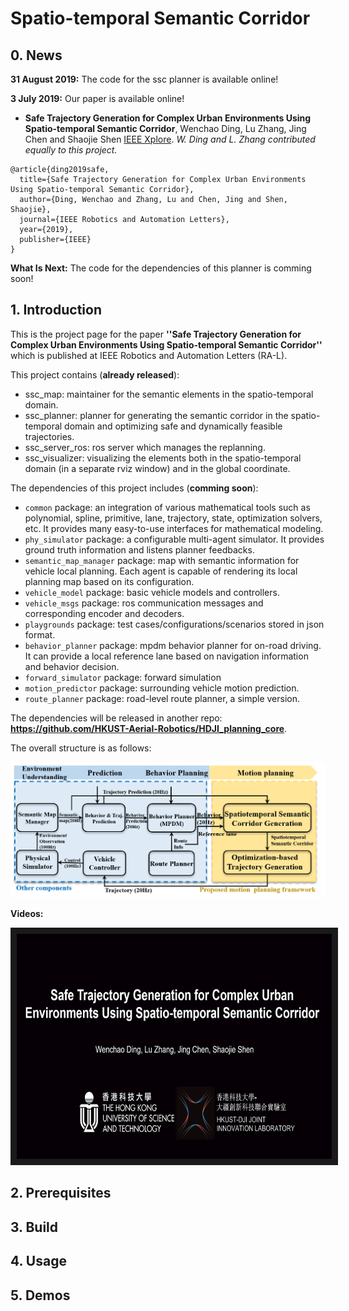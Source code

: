 # Spatio-temporal Semantic Corridor

## 0. News
**31 August 2019:** The code for the ssc planner is available online!

**3 July 2019:** Our paper is available online!
* **Safe Trajectory Generation for Complex Urban Environments Using Spatio-temporal Semantic Corridor**, Wenchao Ding, Lu Zhang, Jing Chen and Shaojie Shen [IEEE Xplore](https://ieeexplore.ieee.org/document/8740885). *W. Ding and L. Zhang contributed equally to this project.*
```
@article{ding2019safe,
  title={Safe Trajectory Generation for Complex Urban Environments Using Spatio-temporal Semantic Corridor},
  author={Ding, Wenchao and Zhang, Lu and Chen, Jing and Shen, Shaojie},
  journal={IEEE Robotics and Automation Letters},
  year={2019},
  publisher={IEEE}
}
```

**What Is Next:** The code for the dependencies of this planner is comming soon!

## 1. Introduction
This is the project page for the paper **''Safe Trajectory Generation for Complex Urban Environments Using Spatio-temporal Semantic Corridor''** which is published at IEEE Robotics and Automation Letters (RA-L).

This project contains (**already released**):
* ssc_map: maintainer for the semantic elements in the spatio-temporal domain.
* ssc_planner: planner for generating the semantic corridor in the spatio-temporal domain and optimizing safe and dynamically feasible trajectories.
* ssc_server_ros: ros server which manages the replanning.
* ssc_visualizer: visualizing the elements both in the spatio-temporal domain (in a separate rviz window) and in the global coordinate.

The dependencies of this project includes (**comming soon**):
* `common` package: an integration of various mathematical tools such as polynomial, spline, primitive, lane, trajectory, state, optimization solvers, etc. It provides many easy-to-use interfaces for mathematical modeling.
* `phy_simulator` package: a configurable multi-agent simulator. It provides ground truth information and listens planner feedbacks.
* `semantic_map_manager` package: map with semantic information for vehicle local planning. Each agent is capable of rendering its local planning map based on its configuration.
* `vehicle_model` package: basic vehicle models and controllers.
* `vehicle_msgs` package: ros communication messages and corresponding encoder and decoders.
* `playgrounds` package: test cases/configurations/scenarios stored in json format.
* `behavior_planner` package: mpdm behavior planner for on-road driving. It can provide a local reference lane based on navigation information and behavior decision.
* `forward_simulator` package: forward simulation
* `motion_predictor` package: surrounding vehicle motion prediction.
* `route_planner` package: road-level route planner, a simple version.

The dependencies will be released in another repo: **https://github.com/HKUST-Aerial-Robotics/HDJI_planning_core**.

The overall structure is as follows:

![alt text](fig/overview.png)

**Videos:**

<a href="https://youtu.be/AHosJZ6CITc" target="_blank"><img src="fig/video_cover_1.png" alt="video" width="640" height="360" border="10" /></a>

## 2. Prerequisites

## 3. Build

## 4. Usage

## 5. Demos